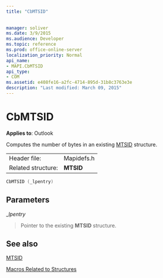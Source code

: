 ```yaml
---
title: "CbMTSID"
 
 
manager: soliver
ms.date: 3/9/2015
ms.audience: Developer
ms.topic: reference
ms.prod: office-online-server
localization_priority: Normal
api_name:
- MAPI.CbMTSID
api_type:
- COM
ms.assetid: e408fe16-a2fc-4714-895d-31b8c3763e3e
description: "Last modified: March 09, 2015"
---
```


# CbMTSID

  
  
**Applies to**: Outlook 
  
Computes the number of bytes in an existing [MTSID](mtsid.md) structure. 
  
|||
|:-----|:-----|
|Header file:  <br/> |Mapidefs.h  <br/> |
|Related structure:  <br/> |**MTSID** <br/> |
   
```cpp
CbMTSID (_lpentry)
```

## Parameters

 __lpentry_
  
> Pointer to the existing **MTSID** structure. 
    
## See also



[MTSID](mtsid.md)


[Macros Related to Structures](macros-related-to-structures.md)

